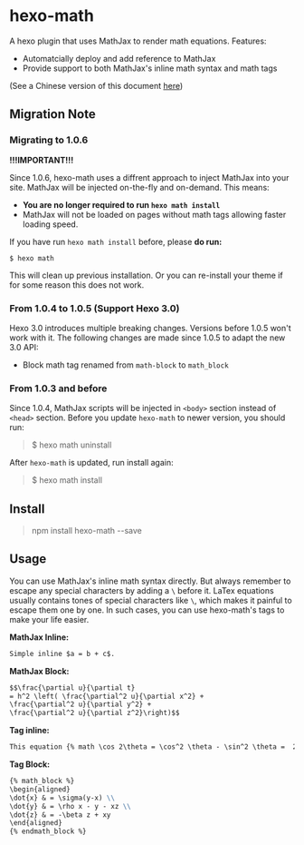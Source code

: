 hexo-math
===================

A hexo plugin that uses MathJax to render math equations. Features:

* Automatcially deploy and add reference to MathJax
* Provide support to both MathJax's inline math syntax and math tags

(See a Chinese version of this document [here](http://blog.catx.me/2014/03/09/hexo-mathjax-plugin/))

## Migration Note

### Migrating to 1.0.6

**!!!IMPORTANT!!!**

Since 1.0.6, hexo-math uses a diffrent approach to inject MathJax into your site. MathJax will be injected on-the-fly and on-demand. This means:

* **You are no longer required to run `hexo math install`**
* MathJax will not be loaded on pages without math tags allowing faster loading speed.

If you have run `hexo math install` before, please **do run:**

```
$ hexo math
```

This will clean up previous installation. Or you can re-install your theme if for some reason this does not work.



### From 1.0.4 to 1.0.5 (Support Hexo 3.0)

Hexo 3.0 introduces multiple breaking changes. Versions before 1.0.5 won't work with it.
The following changes are made since 1.0.5 to adapt the new 3.0 API:

* Block math tag renamed from `math-block` to `math_block`

### From 1.0.3 and before

Since 1.0.4, MathJax scripts will be injected in `<body>` section instead of `<head>` section.
Before you update `hexo-math` to newer version, you should run:

> $ hexo math uninstall

After `hexo-math` is updated, run install again:

> $ hexo math install

## Install

> npm install hexo-math --save

## Usage

You can use MathJax's inline math syntax directly. But always remember to escape any special characters by adding a ```\``` before it.
LaTex equations usually contains tones of special characters like ```\```, which makes it painful to escape them one by one. In such cases, you can use hexo-math's tags to make your life easier.

**MathJax Inline:**

```markdown
Simple inline $a = b + c$.
```

**MathJax Block:**

```markdown
$$\frac{\partial u}{\partial t}
= h^2 \left( \frac{\partial^2 u}{\partial x^2} +
\frac{\partial^2 u}{\partial y^2} +
\frac{\partial^2 u}{\partial z^2}\right)$$
```

**Tag inline:**

```markdown
This equation {% math \cos 2\theta = \cos^2 \theta - \sin^2 \theta =  2 \cos^2 \theta - 1 %} is inline.
```

**Tag Block:**
```markdown
{% math_block %}
\begin{aligned}
\dot{x} & = \sigma(y-x) \\
\dot{y} & = \rho x - y - xz \\
\dot{z} & = -\beta z + xy
\end{aligned}
{% endmath_block %}
```
